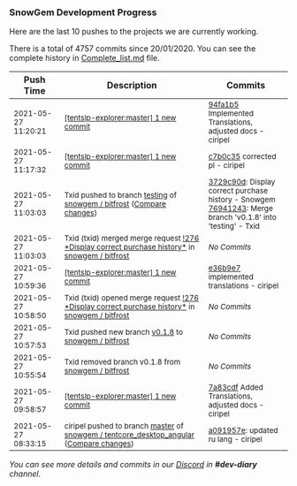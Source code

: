 
### SnowGem Development Progress

Here are the last 10 pushes to the projects we are currently working.

There is a total of 4757 commits since 20/01/2020. You can see the complete history in
 [Complete_list.md](Complete_list.md) file.

| Push Time | Description | Commits |
| --- | --- | --- |
| <sub>2021-05-27 11:20:21</sub> | <sub>[[tentslp-explorer:master] 1 new commit](https://github.com/TENTSLP/tentslp-explorer/commit/94fa1b5965ca1573887c383517fd2a6d869ae49b)</sub> | <sub>[94fa1b5](https://github.com/TENTSLP/tentslp-explorer/commit/94fa1b5965ca1573887c383517fd2a6d869ae49b) Implemented Translations, adjusted docs - ciripel</sub> |
| <sub>2021-05-27 11:17:32</sub> | <sub>[[tentslp-explorer:master] 1 new commit](https://github.com/TENTSLP/tentslp-explorer/commit/c7b0c3577f47279e8f36b8b58427bc5f7c66fc19)</sub> | <sub>[c7b0c35](https://github.com/TENTSLP/tentslp-explorer/commit/c7b0c3577f47279e8f36b8b58427bc5f7c66fc19) corrected pl - ciripel</sub> |
| <sub>2021-05-27 11:03:03</sub> | <sub>Txid pushed to branch [testing](https://gitlab.com/snowgem/bitfrost/commits/testing) of [snowgem / bitfrost](https://gitlab.com/snowgem/bitfrost) ([Compare changes](https://gitlab.com/snowgem/bitfrost/compare/3eee3539175aa1f7db4cfd0f170244ba7ed5d5c2...76941243e94b3184d226461074c706886706d892))</sub> | <sub>[3729c90d](https://gitlab.com/snowgem/bitfrost/-/commit/3729c90d36a867bedb86c5eb743fe422a30736e3): Display correct purchase history - Snowgem<br>[76941243](https://gitlab.com/snowgem/bitfrost/-/commit/76941243e94b3184d226461074c706886706d892): Merge branch 'v0.1.8' into 'testing' - Txid</sub> |
| <sub>2021-05-27 11:03:03</sub> | <sub>Txid (txid) merged merge request [\!276 \*Display correct purchase history\*](https://gitlab.com/snowgem/bitfrost/-/merge_requests/276) in [snowgem / bitfrost](https://gitlab.com/snowgem/bitfrost)</sub> | <sub>_No Commits_</sub> |
| <sub>2021-05-27 10:59:36</sub> | <sub>[[tentslp-explorer:master] 1 new commit](https://github.com/TENTSLP/tentslp-explorer/commit/e36b9e7cef6fffbc9ef49129ad77320b805f4006)</sub> | <sub>[e36b9e7](https://github.com/TENTSLP/tentslp-explorer/commit/e36b9e7cef6fffbc9ef49129ad77320b805f4006) implemented translations - ciripel</sub> |
| <sub>2021-05-27 10:58:50</sub> | <sub>Txid (txid) opened merge request [\!276 \*Display correct purchase history\*](https://gitlab.com/snowgem/bitfrost/-/merge_requests/276) in [snowgem / bitfrost](https://gitlab.com/snowgem/bitfrost)</sub> | <sub>_No Commits_</sub> |
| <sub>2021-05-27 10:57:53</sub> | <sub>Txid pushed new branch [v0\.1\.8](https://gitlab.com/snowgem/bitfrost/commits/v0.1.8) to [snowgem / bitfrost](https://gitlab.com/snowgem/bitfrost)</sub> | <sub>_No Commits_</sub> |
| <sub>2021-05-27 10:55:54</sub> | <sub>Txid removed branch v0.1.8 from [snowgem / bitfrost](https://gitlab.com/snowgem/bitfrost)</sub> | <sub>_No Commits_</sub> |
| <sub>2021-05-27 09:58:57</sub> | <sub>[[tentslp-explorer:master] 1 new commit](https://github.com/TENTSLP/tentslp-explorer/commit/7a83cdfcc374db762b12c210cc547b8ab47b963a)</sub> | <sub>[7a83cdf](https://github.com/TENTSLP/tentslp-explorer/commit/7a83cdfcc374db762b12c210cc547b8ab47b963a) Added Translations, adjusted docs - ciripel</sub> |
| <sub>2021-05-27 08:33:15</sub> | <sub>ciripel pushed to branch [master](https://gitlab.com/snowgem/tentcore_desktop_angular/commits/master) of [snowgem / tentcore\_desktop\_angular](https://gitlab.com/snowgem/tentcore_desktop_angular) ([Compare changes](https://gitlab.com/snowgem/tentcore_desktop_angular/compare/8bbdc219abf75b7e32353e503e6076f7fc31b9a9...a091957e3b9a1d867f8c359dea316c8d67773f9d))</sub> | <sub>[a091957e](https://gitlab.com/snowgem/tentcore_desktop_angular/-/commit/a091957e3b9a1d867f8c359dea316c8d67773f9d): updated ru lang - ciripel</sub> |

_You can see more details and commits in our [Discord](https://discord.gg/zumGnbg) in **#dev-diary** channel._
